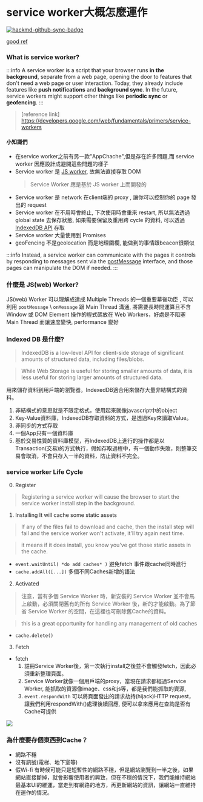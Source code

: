 # service worker大概怎麼運作

[![hackmd-github-sync-badge](https://hackmd.io/sG7PwDLoSdKrcPA9q-EAgw/badge)](https://hackmd.io/sG7PwDLoSdKrcPA9q-EAgw)


[good ref](https://www.slideshare.net/grigs/designing-progressive-web-apps)


### What is service worker?
:::info
A service worker is a script that your browser runs **in the background**, separate from a web page, opening the door to features that don't need a web page or user interaction. Today, they already include features like **push notifications** and **background sync**. In the future, service workers might support other things like **periodic sync** or **geofencing**.
:::

> [reference link] https://developers.google.com/web/fundamentals/primers/service-workers


#### 小知識們
- 在service worker之前有另一款"AppChache",但是存在許多問題,而 service worker 因應設計成避開這些問題的樣子
- Service worker 是 [JS worker](#什麼是-JSweb-Worker), 故無法直接存取 DOM 
    > Service Worker 應是基於 JS worker 上而開發的
- Service worker 是 network 在client端的 proxy , 讓你可以控制你的 page 發出的 request
- Service worker 在不用時會終止, 下次使用時會重來 restart, 所以無法透過global state 去保存狀態, 如果需要保留及重用跨 cycle 的資料, 可以透過 [IndexedDB API](https://developer.mozilla.org/en-US/docs/Web/API/IndexedDB_API) 存取
- Service worker 大量使用到 Promises
- geoFencing 不是geolocation 而是地理圍欄, 能做到的事情跟beacon很類似
    
:::info
Instead, a service worker can communicate with the pages it controls by responding to messages sent via the [postMessage](https://html.spec.whatwg.org/multipage/workers.html#dom-worker-postmessage) interface, and those pages can manipulate the DOM if needed.
:::


### 什麼是 JS(web) Worker?
JS(web) Worker 可以理解成達成 Multiple Threads 的一個重要幕後功臣 , 可以利用 `postMessage` \ `onMessage` 跟 Main Thread 溝通, 將需要長時間運算且不含 Window 或 DOM Element 操作的程式碼放在 Web Workers，好處是不阻塞 Main Thread 而讓速度變快, performance 變好


### Indexed DB 是什麼?
> IndexedDB is a low-level API for client-side storage of significant amounts of structured data, including files/blobs.

> While Web Storage is useful for storing smaller amounts of data, it is less useful for storing larger amounts of structured data.

用來儲存資料到用戶端的瀏覽器。IndexedDB適合用來儲存大量非結構式的資料。

1. 非結構式的意思就是不限定格式，使用起來就像javascript中的object
2. Key-Value資料庫，IndexedDB存取資料的方式，是透過Key來讀取Value。
3. 非同步的方式存取
4. 一個App只有一個資料庫
5. 基於交易性質的資料庫模型，再IndexedDB上進行的操作都是以Transaction(交易)的方式執行，假如存取過程中，有一個動作失敗，則整筆交易會取消，不會只存入一半的資料，防止資料不完全。

### service worker Life Cycle

0. Register 
>Registering a service worker will cause the browser to start the service worker install step in the background.
1. Installing
It will cache some static assets
>  If any of the files fail to download and cache, then the install step will fail and the service worker won't activate, it'll try again next time.

>  it means if it does install, you know you've got those static assets in the cache.
- `event.waitUntil( *do add caches* )` 避免fetch 事件跟cache同時進行
- `cache.addAll([...])` 多個不同Caches新增的語法

2. Activated
> 注意，當有多個 Service Worker 時，新安裝的 Service Worker 並不會馬上啟動，必須關閉舊有的所有 Service Worker 後，新的才能啟動。為了節省 Service Worker 的空間，在這裡也可刪除舊Cache的資料。

> this is a great opportunity for handling any management of old caches
- `cache.delete()`

3. Fetch
 - fetch
    1. 註冊Service Worker後，第一次執行install之後並不會觸發fetch，因此必須重新整理頁面。
    2. Service Worker就像一個用戶端的proxy，當現在請求都經過Service Worker, 能抓取的資源像image、css和js等，都是我們能抓取的資源,
    3. `event.respondWith` 可以將頁面發出的請求劫持(hijack)HTTP request，讓我們利用respondWith()處理後續回應, 便可以拿來應用在查詢是否有Cache可提供

![](https://i.imgur.com/1C0eHWt.png)

### 為什麼要存個東西到Cache？
- 網路不穩
- 沒有訊號(電梯、地下室等)
- 假Wi-fi 有時候可能只是短暫性的網路不穩，但是網站瀏覽到一半之後，如果網站直接斷掉，就會影響使用者的興致，但在不穩的情況下，我們能維持網站最基本UI的維運，當走到有網路的地方，再更新網站的資訊，讓網站一直維持在運作的情況。

